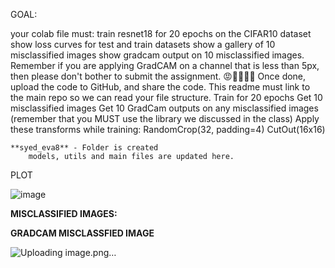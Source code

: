 
GOAL:

 
your colab file must:
        train resnet18 for 20 epochs on the CIFAR10 dataset
        show loss curves for test and train datasets
        show a gallery of 10 misclassified images
        show gradcam output on 10 misclassified images. Remember if you are applying GradCAM on a channel that is less than 5px, then please don't bother to submit the assignment. 😡🤬🤬🤬🤬
    Once done, upload the code to GitHub, and share the code. This readme must link to the main repo so we can read your file structure. 
    Train for 20 epochs
    Get 10 misclassified images
    Get 10 GradCam outputs on any misclassified images (remember that you MUST use the library we discussed in the class)
    Apply these transforms while training:
        RandomCrop(32, padding=4)
        CutOut(16x16)

    **syed_eva8** - Folder is created
        models, utils and main files are updated here.

 PLOT

![image](https://user-images.githubusercontent.com/8513086/218254925-3d468181-c186-4fa1-9e4f-baf3c40fc519.png)

**MISCLASSIFIED IMAGES:**



  **GRADCAM MISCLASSFIED IMAGE**
  
  
![Uploading image.png…]()

